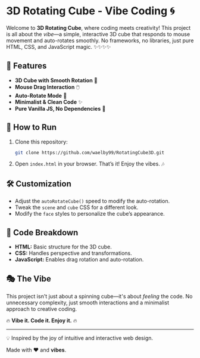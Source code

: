 # 3D Rotating Cube - Vibe Coding 🌀

Welcome to **3D Rotating Cube**, where coding meets creativity! This project is all about the *vibe*—a simple, interactive 3D cube that responds to mouse movement and auto-rotates smoothly. No frameworks, no libraries, just pure HTML, CSS, and JavaScript magic. ✨✨✨✨

## 🌟 Features

- **3D Cube with Smooth Rotation** 🎲
- **Mouse Drag Interaction** 🖱️
- **Auto-Rotate Mode** 🔄
- **Minimalist & Clean Code** ✨
- **Pure Vanilla JS, No Dependencies** 🚀

## 🚀 How to Run

1. Clone this repository:
   ```sh
   git clone https://github.com/waelby99/RotatingCube3D.git
   ```
2. Open `index.html` in your browser. That’s it! Enjoy the vibes. 🎶

## 🛠️ Customization

- Adjust the `autoRotateCube()` speed to modify the auto-rotation.
- Tweak the `scene` and `cube` CSS for a different look.
- Modify the `face` styles to personalize the cube’s appearance.

## 🎨 Code Breakdown

- **HTML:** Basic structure for the 3D cube.
- **CSS:** Handles perspective and transformations.
- **JavaScript:** Enables drag rotation and auto-rotation.

## 🎭 The Vibe

This project isn't just about a spinning cube—it's about *feeling* the code. No unnecessary complexity, just smooth interactions and a minimalist approach to creative coding.

🔥 **Vibe it. Code it. Enjoy it.** 🔥

---
💡 Inspired by the joy of intuitive and interactive web design.

Made with ❤️ and **vibes**.

